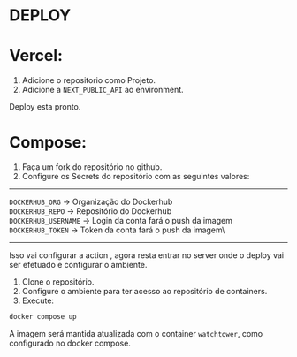 # DEPLOY

# Vercel:

1. Adicione o repositorio como Projeto.
1. Adicione a `NEXT_PUBLIC_API` ao environment.

Deploy esta pronto.

# Compose:

1. Faça um fork do repositório no github.
1. Configure os Secrets do repositório com as seguintes valores:

---

`DOCKERHUB_ORG` -> Organização do Dockerhub\
`DOCKERHUB_REPO` -> Repositório do Dockerhub\
`DOCKERHUB_USERNAME` -> Login da conta fará o push da imagem\
`DOCKERHUB_TOKEN` -> Token da conta fará o push da imagem\

---

Isso vai configurar a action , agora resta entrar no server onde o deploy
vai ser efetuado e configurar o ambiente.

1. Clone o repositório.
1. Configure o ambiente para ter acesso ao repositório de containers.
1. Execute:

```sh
docker compose up
```

A imagem será mantida atualizada com o container `watchtower`, como configurado no docker compose.
